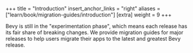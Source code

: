 +++
title = "Introduction"
insert_anchor_links = "right"
aliases = ["learn/book/migration-guides/introduction"]
[extra]
weight = 9
+++

Bevy is still in the "experimentation phase", which means each release has its fair share of breaking changes. We provide migration guides for major releases to help users migrate their apps to the latest and greatest Bevy release.
